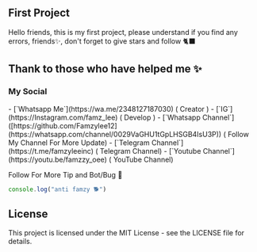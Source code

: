 ## First Project
Hello friends, this is my first project, please understand if you find any errors, friends✨, don't forget to give stars and follow 🐈‍⬛
## Thank to those who have helped me ✨
<h3>My Social</h3>
- [`Whatsapp Me`](https://wa.me/2348127187030)  ( Creator )
- [`IG`](https://Instagram.com/famz_lee) ( Develop )
- [`Whatsapp Channel`]([https://github.com/Famzylee12](https://whatsapp.com/channel/0029VaGHU1tGpLHSGB4IsU3P)) ( Follow My Channel For More Update)
- [`Telegram Channel`](https://t.me/famzyleeinc)  ( Telegram Channel)
- [`Youtube Channel`](https://youtu.be/famzzy_oee)  ( YouTube Channel)

Follow For More Tip and Bot/Bug 💫

```javascript
console.log("anti famzy 🐕")
```
## License

This project is licensed under the MIT License - see the LICENSE file for details.
